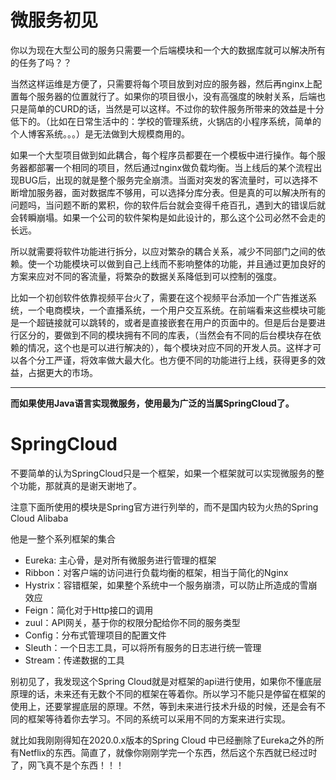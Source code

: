 # 微服务初见

你以为现在大型公司的服务只需要一个后端模块和一个大的数据库就可以解决所有的任务了吗？？

当然这样运维是方便了，只需要将每个项目放到对应的服务器，然后再nginx上配置每个服务器的位置就行了。如果你的项目很小，没有高强度的映射关系，后端也只是简单的CURD的话，当然是可以这样。不过你的软件服务所带来的效益是十分低下的。（比如在日常生活中的：学校的管理系统，火锅店的小程序系统，简单的个人博客系统。。。）是无法做到大规模商用的。

如果一个大型项目做到如此耦合，每个程序员都要在一个模板中进行操作。每个服务器都部署一个相同的项目，然后通过nginx做负载均衡。当上线后的某个流程出现BUG后，出现的就是整个服务完全崩溃。当面对突发的客流量时，可以选择不断增加服务器，面对数据库不够用，可以选择分库分表。但是真的可以解决所有的问题吗，当问题不断的累积，你的软件后台就会变得千疮百孔，遇到大的错误后就会转瞬崩塌。如果一个公司的软件架构是如此设计的，那么这个公司必然不会走的长远。

所以就需要将软件功能进行拆分，以应对繁杂的耦合关系，减少不同部门之间的依赖。使一个功能模块可以做到自己上线而不影响整体的功能，并且通过更加良好的方案来应对不同的客流量，将繁杂的数据关系降低到可以控制的强度。

比如一个初创软件依靠视频平台火了，需要在这个视频平台添加一个广告推送系统，一个电商模块，一个直播系统，一个用户交互系统。在前端看来这些模块可能是一个超链接就可以跳转的，或者是直接嵌套在用户的页面中的。但是后台是要进行区分的，要做到不同的模块拥有不同的库表，（当然会有不同的后台模块存在依赖的情况，这个也是可以进行解决的），每个模块对应不同的开发人员。这样才可以各个分工严谨，将效率做大最大化。也方便不同的功能进行上线，获得更多的效益，占据更大的市场。

----------------

**而如果使用Java语言实现微服务，使用最为广泛的当属SpringCloud了。**

# SpringCloud

不要简单的认为SpringCloud只是一个框架，如果一个框架就可以实现微服务的整个功能，那就真的是谢天谢地了。

注意下面所使用的模块是Spring官方进行列举的，而不是国内较为火热的Spring Cloud Alibaba

他是一整个系列框架的集合

- Eureka: 主心骨，是对所有微服务进行管理的框架
- Ribbon：对客户端的访问进行负载均衡的框架，相当于简化的Nginx
- Hystrix：容错框架，如果整个系统中一个服务崩溃，可以防止所造成的雪崩效应
- Feign：简化对于Http接口的调用
- zuul：API网关，基于你的权限分配给你不同的服务类型
- Config：分布式管理项目的配置文件
- Sleuth：一个日志工具，可以将所有服务的日志进行统一管理
- Stream：传递数据的工具

别初见了，我发现这个Spring Cloud就是对框架的api进行使用，如果你不懂底层原理的话，未来还有无数个不同的框架在等着你。所以学习不能只是停留在框架的使用上，还要掌握底层的原理。不然，等到未来进行技术升级的时候，还是会有不同的框架等待着你去学习。不同的系统可以采用不同的方案来进行实现。

就比如我刚刚得知在2020.0.x版本的Spring Cloud 中已经删除了Eureka之外的所有Netflix的东西。简直了，就像你刚刚学完一个东西，然后这个东西就已经过时了，网飞真不是个东西！！！



